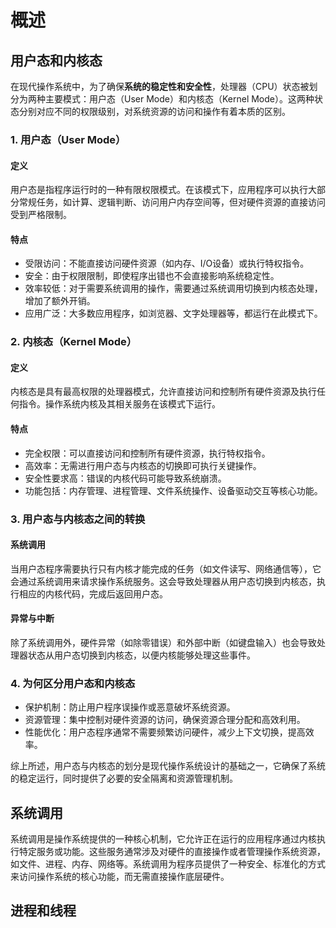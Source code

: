 # 概述

## 用户态和内核态

在现代操作系统中，为了确保**系统的稳定性和安全性**，处理器（CPU）状态被划分为两种主要模式：用户态（User Mode）和内核态（Kernel Mode）。这两种状态分别对应不同的权限级别，对系统资源的访问和操作有着本质的区别。

### 1. 用户态（User Mode）

#### 定义
   用户态是指程序运行时的一种有限权限模式。在该模式下，应用程序可以执行大部分常规任务，如计算、逻辑判断、访问用户内存空间等，但对硬件资源的直接访问受到严格限制。
#### 特点
   - 受限访问：不能直接访问硬件资源（如内存、I/O设备）或执行特权指令。
   - 安全：由于权限限制，即使程序出错也不会直接影响系统稳定性。
   - 效率较低：对于需要系统调用的操作，需要通过系统调用切换到内核态处理，增加了额外开销。
   - 应用广泛：大多数应用程序，如浏览器、文字处理器等，都运行在此模式下。
### 2. 内核态（Kernel Mode）
#### 定义
   内核态是具有最高权限的处理器模式，允许直接访问和控制所有硬件资源及执行任何指令。操作系统内核及其相关服务在该模式下运行。
#### 特点
   - 完全权限：可以直接访问和控制所有硬件资源，执行特权指令。
   - 高效率：无需进行用户态与内核态的切换即可执行关键操作。
   - 安全性要求高：错误的内核代码可能导致系统崩溃。
   - 功能包括：内存管理、进程管理、文件系统操作、设备驱动交互等核心功能。
### 3. 用户态与内核态之间的转换
#### 系统调用
   当用户态程序需要执行只有内核才能完成的任务（如文件读写、网络通信等），它会通过系统调用来请求操作系统服务。这会导致处理器从用户态切换到内核态，执行相应的内核代码，完成后返回用户态。
#### 异常与中断
   除了系统调用外，硬件异常（如除零错误）和外部中断（如键盘输入）也会导致处理器状态从用户态切换到内核态，以便内核能够处理这些事件。
### 4. 为何区分用户态和内核态
- 保护机制：防止用户程序误操作或恶意破坏系统资源。
- 资源管理：集中控制对硬件资源的访问，确保资源合理分配和高效利用。
- 性能优化：用户态程序通常不需要频繁访问硬件，减少上下文切换，提高效率。

综上所述，用户态与内核态的划分是现代操作系统设计的基础之一，它确保了系统的稳定运行，同时提供了必要的安全隔离和资源管理机制。

## 系统调用

系统调用是操作系统提供的一种核心机制，它允许正在运行的应用程序通过内核执行特定服务或功能。这些服务通常涉及对硬件的直接操作或者管理操作系统资源，如文件、进程、内存、网络等。系统调用为程序员提供了一种安全、标准化的方式来访问操作系统的核心功能，而无需直接操作底层硬件。

## 进程和线程
